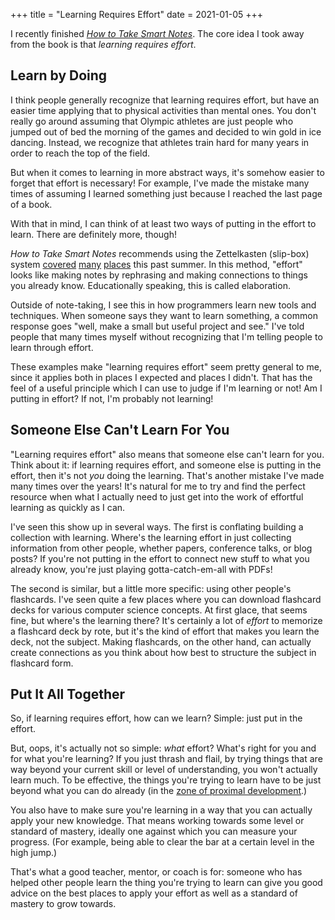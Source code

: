 +++
title = "Learning Requires Effort"
date = 2021-01-05
+++

I recently finished [*How to Take Smart Notes*](https://takesmartnotes.com).
The core idea I took away from the book is that *learning requires effort*.

## Learn by Doing

I think people generally recognize that learning requires effort, but have an easier time applying that to physical activities than mental ones.
You don't really go around assuming that Olympic athletes are just people who jumped out of bed the morning of the games and decided to win gold in ice dancing.
Instead, we recognize that athletes train hard for many years in order to reach the top of the field.

But when it comes to learning in more abstract ways, it's somehow easier to forget that effort is necessary!
For example, I've made the mistake many times of assuming I learned something just because I reached the last page of a book.

With that in mind, I can think of at least two ways of putting in the effort to learn.
There are definitely more, though!

*How to Take Smart Notes* recommends using the Zettelkasten (slip-box) system [covered](https://zettelkasten.de/posts/overview/) [many](https://www.fastcompany.com/90535318/this-simple-but-powerful-analog-method-will-rocket-your-productivity) [places](https://writingcooperative.com/zettelkasten-how-one-german-scholar-was-so-freakishly-productive-997e4e0ca125) this past summer.
In this method, "effort" looks like making notes by rephrasing and making connections to things you already know.
Educationally speaking, this is called elaboration.

Outside of note-taking, I see this in how programmers learn new tools and techniques.
When someone says they want to learn something, a common response goes "well, make a small but useful project and see."
I've told people that many times myself without recognizing that I'm telling people to learn through effort.

These examples make "learning requires effort" seem pretty general to me, since it applies both in places I expected and places I didn't.
That has the feel of a useful principle which I can use to judge if I'm learning or not!
Am I putting in effort?
If not, I'm probably not learning!

## Someone Else Can't Learn For You

"Learning requires effort" also means that someone else can't learn for you.
Think about it: if learning requires effort, and someone else is putting in the effort, then it's not *you* doing the learning.
That's another mistake I've made many times over the years!
It's natural for me to try and find the perfect resource when what I actually need to just get into the work of effortful learning as quickly as I can.

I've seen this show up in several ways.
The first is conflating building a collection with learning.
Where's the learning effort in just collecting information from other people, whether papers, conference talks, or blog posts?
If you're not putting in the effort to connect new stuff to what you already know, you're just playing gotta-catch-em-all with PDFs!

The second is similar, but a little more specific: using other people's flashcards.
I've seen quite a few places where you can download flashcard decks for various computer science concepts.
At first glace, that seems fine, but where's the learning there?
It's certainly a lot of *effort* to memorize a flashcard deck by rote, but it's the kind of effort that makes you learn the deck, not the subject.
Making flashcards, on the other hand, can actually create connections as you think about how best to structure the subject in flashcard form.

## Put It All Together

So, if learning requires effort, how can we learn?
Simple: just put in the effort.

But, oops, it's actually not so simple: *what* effort?
What's right for you and for what you're learning?
If you just thrash and flail, by trying things that are way beyond your current skill or level of understanding, you won't actually learn much.
To be effective, the things you're trying to learn have to be just beyond what you can do already (in the [zone of proximal development](https://en.wikipedia.org/wiki/Zone_of_proximal_development).)

You also have to make sure you're learning in a way that you can actually apply your new knowledge.
That means working towards some level or standard of mastery, ideally one against which you can measure your progress.
(For example, being able to clear the bar at a certain level in the high jump.)

That's what a good teacher, mentor, or coach is for: someone who has helped other people learn the thing you're trying to learn can give you good advice on the best places to apply your effort as well as a standard of mastery to grow towards.
